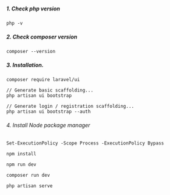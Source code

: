 ##### 1. Check php version
```
php -v
```

##### 2. Check composer version
```
composer --version
```

##### 3. Installation.
```
composer require laravel/ui

// Generate basic scaffolding...
php artisan ui bootstrap

// Generate login / registration scaffolding...
php artisan ui bootstrap --auth
```

###### 4. Install Node package manager
```
Set-ExecutionPolicy -Scope Process -ExecutionPolicy Bypass

npm install

npm run dev

composer run dev

php artisan serve
```